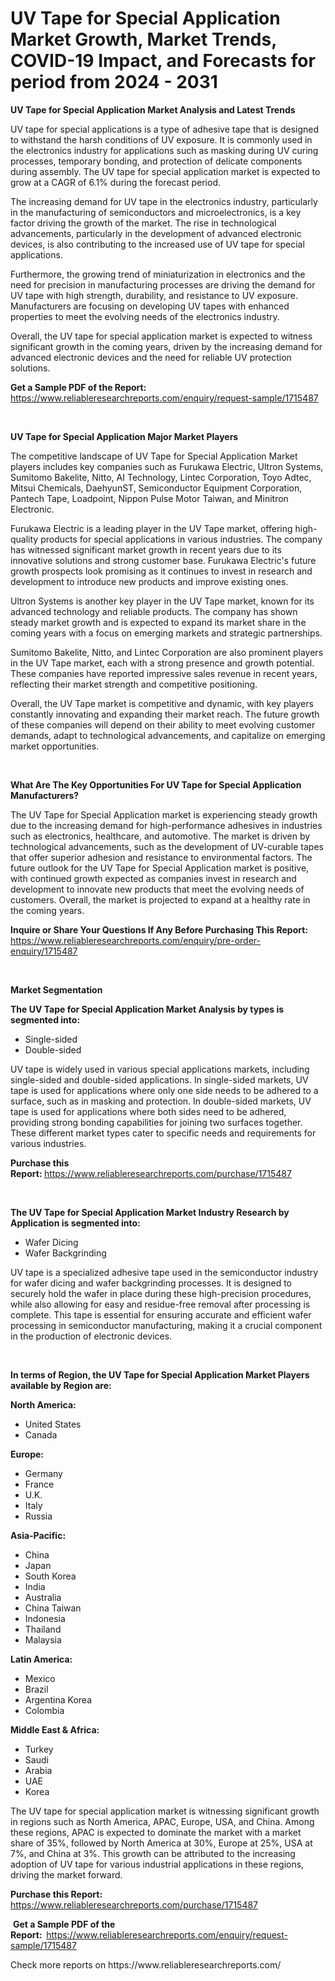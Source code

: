 <p><h1>UV Tape for Special Application Market Growth, Market Trends, COVID-19 Impact, and Forecasts for period from 2024 - 2031</h1></p><p><strong>UV Tape for Special Application Market Analysis and Latest Trends</strong></p>
<p><p>UV tape for special applications is a type of adhesive tape that is designed to withstand the harsh conditions of UV exposure. It is commonly used in the electronics industry for applications such as masking during UV curing processes, temporary bonding, and protection of delicate components during assembly. The UV tape for special application market is expected to grow at a CAGR of 6.1% during the forecast period.</p><p>The increasing demand for UV tape in the electronics industry, particularly in the manufacturing of semiconductors and microelectronics, is a key factor driving the growth of the market. The rise in technological advancements, particularly in the development of advanced electronic devices, is also contributing to the increased use of UV tape for special applications.</p><p>Furthermore, the growing trend of miniaturization in electronics and the need for precision in manufacturing processes are driving the demand for UV tape with high strength, durability, and resistance to UV exposure. Manufacturers are focusing on developing UV tapes with enhanced properties to meet the evolving needs of the electronics industry.</p><p>Overall, the UV tape for special application market is expected to witness significant growth in the coming years, driven by the increasing demand for advanced electronic devices and the need for reliable UV protection solutions.</p></p>
<p><strong>Get a Sample PDF of the Report:&nbsp;</strong> <a href="https://www.reliableresearchreports.com/enquiry/request-sample/1715487">https://www.reliableresearchreports.com/enquiry/request-sample/1715487</a></p>
<p>&nbsp;</p>
<p><strong>UV Tape for Special Application Major Market Players</strong></p>
<p><p>The competitive landscape of UV Tape for Special Application Market players includes key companies such as Furukawa Electric, Ultron Systems, Sumitomo Bakelite, Nitto, AI Technology, Lintec Corporation, Toyo Adtec, Mitsui Chemicals, DaehyunST, Semiconductor Equipment Corporation, Pantech Tape, Loadpoint, Nippon Pulse Motor Taiwan, and Minitron Electronic.</p><p>Furukawa Electric is a leading player in the UV Tape market, offering high-quality products for special applications in various industries. The company has witnessed significant market growth in recent years due to its innovative solutions and strong customer base. Furukawa Electric's future growth prospects look promising as it continues to invest in research and development to introduce new products and improve existing ones.</p><p>Ultron Systems is another key player in the UV Tape market, known for its advanced technology and reliable products. The company has shown steady market growth and is expected to expand its market share in the coming years with a focus on emerging markets and strategic partnerships.</p><p>Sumitomo Bakelite, Nitto, and Lintec Corporation are also prominent players in the UV Tape market, each with a strong presence and growth potential. These companies have reported impressive sales revenue in recent years, reflecting their market strength and competitive positioning.</p><p>Overall, the UV Tape market is competitive and dynamic, with key players constantly innovating and expanding their market reach. The future growth of these companies will depend on their ability to meet evolving customer demands, adapt to technological advancements, and capitalize on emerging market opportunities.</p></p>
<p>&nbsp;</p>
<p><strong>What Are The Key Opportunities For UV Tape for Special Application Manufacturers?</strong></p>
<p><p>The UV Tape for Special Application market is experiencing steady growth due to the increasing demand for high-performance adhesives in industries such as electronics, healthcare, and automotive. The market is driven by technological advancements, such as the development of UV-curable tapes that offer superior adhesion and resistance to environmental factors. The future outlook for the UV Tape for Special Application market is positive, with continued growth expected as companies invest in research and development to innovate new products that meet the evolving needs of customers. Overall, the market is projected to expand at a healthy rate in the coming years.</p></p>
<p><strong>Inquire or Share Your Questions If Any Before Purchasing This Report:</strong> <a href="https://www.reliableresearchreports.com/enquiry/pre-order-enquiry/1715487">https://www.reliableresearchreports.com/enquiry/pre-order-enquiry/1715487</a></p>
<p>&nbsp;</p>
<p><strong>Market Segmentation</strong></p>
<p><strong>The UV Tape for Special Application Market Analysis by types is segmented into:</strong></p>
<p><ul><li>Single-sided</li><li>Double-sided</li></ul></p>
<p><p>UV tape is widely used in various special applications markets, including single-sided and double-sided applications. In single-sided markets, UV tape is used for applications where only one side needs to be adhered to a surface, such as in masking and protection. In double-sided markets, UV tape is used for applications where both sides need to be adhered, providing strong bonding capabilities for joining two surfaces together. These different market types cater to specific needs and requirements for various industries.</p></p>
<p><strong>Purchase this Report:&nbsp;</strong><a href="https://www.reliableresearchreports.com/purchase/1715487">https://www.reliableresearchreports.com/purchase/1715487</a></p>
<p>&nbsp;</p>
<p><strong>The UV Tape for Special Application Market Industry Research by Application is segmented into:</strong></p>
<p><ul><li>Wafer Dicing</li><li>Wafer Backgrinding</li></ul></p>
<p><p>UV tape is a specialized adhesive tape used in the semiconductor industry for wafer dicing and wafer backgrinding processes. It is designed to securely hold the wafer in place during these high-precision procedures, while also allowing for easy and residue-free removal after processing is complete. This tape is essential for ensuring accurate and efficient wafer processing in semiconductor manufacturing, making it a crucial component in the production of electronic devices.</p></p>
<p>&nbsp;</p>
<p><strong>In terms of Region, the UV Tape for Special Application Market Players available by Region are:</strong></p>
<p>
    <p> <strong> North America: </strong>
        <ul>
            <li>United States</li>
            <li>Canada</li>
        </ul>
        </p> 
    <p> <strong> Europe: </strong>
        <ul>
            <li>Germany</li>
            <li>France</li>
            <li>U.K.</li>
            <li>Italy</li>
            <li>Russia</li>
        </ul>
        </p> 
    <p> <strong> Asia-Pacific: </strong>
        <ul>
            <li>China</li>
            <li>Japan</li>
            <li>South Korea</li>
            <li>India</li>
            <li>Australia</li>
            <li>China Taiwan</li>
            <li>Indonesia</li>
            <li>Thailand</li>
            <li>Malaysia</li>
        </ul>
        </p> 
    <p> <strong> Latin America: </strong>
        <ul>
            <li>Mexico</li>
            <li>Brazil</li>
            <li>Argentina Korea</li>
            <li>Colombia</li>
        </ul>
        </p> 
    <p> <strong> Middle East & Africa: </strong>
        <ul>
            <li>Turkey</li>
            <li>Saudi</li>
            <li>Arabia</li>
            <li>UAE</li>
            <li>Korea</li>
        </ul>
    </p>
    </p>
<p><p>The UV tape for special application market is witnessing significant growth in regions such as North America, APAC, Europe, USA, and China. Among these regions, APAC is expected to dominate the market with a market share of 35%, followed by North America at 30%, Europe at 25%, USA at 7%, and China at 3%. This growth can be attributed to the increasing adoption of UV tape for various industrial applications in these regions, driving the market forward.</p></p>
<p><strong>Purchase this Report: </strong><a href="https://www.reliableresearchreports.com/purchase/1715487">https://www.reliableresearchreports.com/purchase/1715487</a></p>
<p>&nbsp;<strong>Get a Sample PDF of the Report:&nbsp;&nbsp;</strong><a href="https://www.reliableresearchreports.com/enquiry/request-sample/1715487">https://www.reliableresearchreports.com/enquiry/request-sample/1715487</a></p>
<p><strong></strong></p>
<p>Check more reports on https://www.reliableresearchreports.com/</p>
